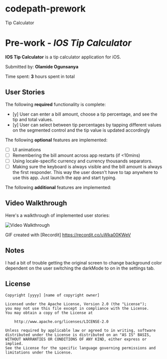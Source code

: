 # codepath-prework
Tip Calculator
# Pre-work - *IOS Tip Calculator*

**IOS Tip Calculator** is a tip calculator application for iOS.

Submitted by: **Olamide Ogunsanya**

Time spent: **3** hours spent in total

## User Stories

The following **required** functionality is complete:

* [y] User can enter a bill amount, choose a tip percentage, and see the tip and total values.
* [y] User can select between tip percentages by tapping different values on the segmented control and the tip value is updated accordingly

The following **optional** features are implemented:

* [ ] UI animations
* [ ] Remembering the bill amount across app restarts (if <10mins)
* [ ] Using locale-specific currency and currency thousands separators.
* [ ] Making sure the keyboard is always visible and the bill amount is always the first responder. This way the user doesn't have to tap anywhere to use this app. Just launch the app and start typing.

The following **additional** features are implemented:


## Video Walkthrough

Here's a walkthrough of implemented user stories:

<img src='http://i.imgur.com/link/to/your/gif/file.gif' title='Video Walkthrough' width='' alt='Video Walkthrough' />

GIF created with [Recordit] https://recordit.co/uWka00KWeV

## Notes

I had a bit of trouble getting the original screen to change background color dependent on the user switching the darkMode to on in the settings tab.

## License

    Copyright [yyyy] [name of copyright owner]

    Licensed under the Apache License, Version 2.0 (the "License");
    you may not use this file except in compliance with the License.
    You may obtain a copy of the License at

        http://www.apache.org/licenses/LICENSE-2.0

    Unless required by applicable law or agreed to in writing, software
    distributed under the License is distributed on an "AS IS" BASIS,
    WITHOUT WARRANTIES OR CONDITIONS OF ANY KIND, either express or implied.
    See the License for the specific language governing permissions and
    limitations under the License.
